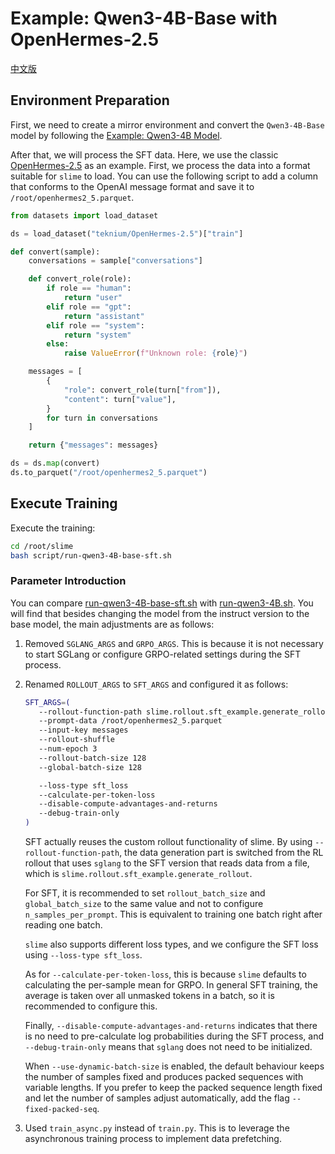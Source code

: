 # Example: Qwen3-4B-Base with OpenHermes-2.5

[中文版](../zh/sft.md)

## Environment Preparation

First, we need to create a mirror environment and convert the `Qwen3-4B-Base` model by following the [Example: Qwen3-4B Model](./models/qwen3-4B.md).

After that, we will process the SFT data. Here, we use the classic [OpenHermes-2.5](https://huggingface.co/datasets/teknium/OpenHermes-2.5) as an example. First, we process the data into a format suitable for `slime` to load. You can use the following script to add a column that conforms to the OpenAI message format and save it to `/root/openhermes2_5.parquet`.

```python
from datasets import load_dataset

ds = load_dataset("teknium/OpenHermes-2.5")["train"]

def convert(sample):
    conversations = sample["conversations"]

    def convert_role(role):
        if role == "human":
            return "user"
        elif role == "gpt":
            return "assistant"
        elif role == "system":
            return "system"
        else:
            raise ValueError(f"Unknown role: {role}")

    messages = [
        {
            "role": convert_role(turn["from"]),
            "content": turn["value"],
        }
        for turn in conversations
    ]

    return {"messages": messages}

ds = ds.map(convert)
ds.to_parquet("/root/openhermes2_5.parquet")
```

## Execute Training

Execute the training:

```bash
cd /root/slime
bash script/run-qwen3-4B-base-sft.sh
```

### Parameter Introduction

You can compare [run-qwen3-4B-base-sft.sh](../../scripts/run-qwen3-4B.sh) with [run-qwen3-4B.sh](../../scripts/run-qwen3-4B.sh). You will find that besides changing the model from the instruct version to the base model, the main adjustments are as follows:

1.  Removed `SGLANG_ARGS` and `GRPO_ARGS`. This is because it is not necessary to start SGLang or configure GRPO-related settings during the SFT process.

2.  Renamed `ROLLOUT_ARGS` to `SFT_ARGS` and configured it as follows:

    ```bash
    SFT_ARGS=(
       --rollout-function-path slime.rollout.sft_example.generate_rollout
       --prompt-data /root/openhermes2_5.parquet
       --input-key messages
       --rollout-shuffle
       --num-epoch 3
       --rollout-batch-size 128
       --global-batch-size 128

       --loss-type sft_loss
       --calculate-per-token-loss
       --disable-compute-advantages-and-returns
       --debug-train-only
    )
    ```

    SFT actually reuses the custom rollout functionality of slime. By using `--rollout-function-path`, the data generation part is switched from the RL rollout that uses `sglang` to the SFT version that reads data from a file, which is `slime.rollout.sft_example.generate_rollout`.

    For SFT, it is recommended to set `rollout_batch_size` and `global_batch_size` to the same value and not to configure `n_samples_per_prompt`. This is equivalent to training one batch right after reading one batch.

    `slime` also supports different loss types, and we configure the SFT loss using `--loss-type sft_loss`.

    As for `--calculate-per-token-loss`, this is because `slime` defaults to calculating the per-sample mean for GRPO. In general SFT training, the average is taken over all unmasked tokens in a batch, so it is recommended to configure this.

    Finally, `--disable-compute-advantages-and-returns` indicates that there is no need to pre-calculate log probabilities during the SFT process, and `--debug-train-only` means that `sglang` does not need to be initialized.

    When `--use-dynamic-batch-size` is enabled, the default behaviour keeps the number of samples fixed and produces packed sequences with variable lengths. If you prefer to keep the packed sequence length fixed and let the number of samples adjust automatically, add the flag `--fixed-packed-seq`.

3.  Used `train_async.py` instead of `train.py`. This is to leverage the asynchronous training process to implement data prefetching.
